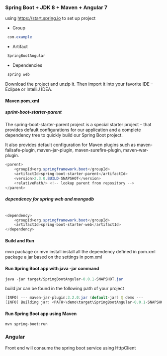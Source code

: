 ### Spring Boot + JDK 8 + Maven + Angular 7

using https://start.spring.io to set up project
* Group
```java
 com.example
```
* Artifact
```java
 SpringBootAngular
```
* Dependencies
```java
 spring web
```
Download the project and unzip it. Then import it into your favorite IDE – Eclipse or IntelliJ IDEA.

#### Maven pom.xml
##### sprint-boot-starter-parent
The spring-boot-starter-parent project is a special starter project – that provides default configurations for our application and a complete dependency tree to quickly build our Spring Boot project.

It also provides default configuration for Maven plugins such as maven-failsafe-plugin, maven-jar-plugin, maven-surefire-plugin, maven-war-plugin.

```java
<parent>
	<groupId>org.springframework.boot</groupId>
	<artifactId>spring-boot-starter-parent</artifactId>
	<version>2.3.0.BUILD-SNAPSHOT</version>
	<relativePath/> <!-- lookup parent from repository -->
</parent>
```
##### dependency for spring web and mongodb
```java

<dependency>
	<groupId>org.springframework.boot</groupId>
	<artifactId>spring-boot-starter-web</artifactId>
</dependency>

```

#### Build and Run

mvn package or mvn install
 install all the dependency defined in pom.xml
 package a jar based on the settings in pom.xml

#### Run Spring Boot app with java -jar command
```java
java -jar target/SpringBootAngular-0.0.1-SNAPSHOT.jar
```
build jar can be found in the following path of your project
```java
[INFO] --- maven-jar-plugin:3.2.0:jar (default-jar) @ demo ---
[INFO] Building jar: <PATH>\demo\target\SpringBootAngular-0.0.1-SNAPSHOT.jar
```
#### Run Spring Boot app using Maven
```java
mvn spring-boot:run
```

### Angular

Front end will consume the spring boot service using HttpClient
